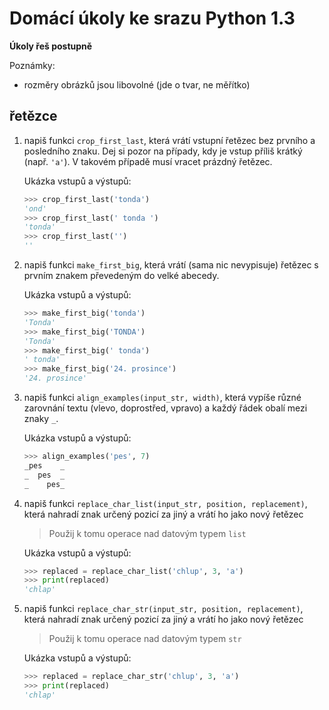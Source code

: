 # Domácí úkoly ke srazu Python 1.3

**Úkoly řeš postupně**

Poznámky:
- rozměry obrázků jsou libovolné (jde o tvar, ne měřítko)

## řetězce
1. napiš funkci `crop_first_last`, která vrátí vstupní řetězec bez prvního a posledního znaku.
Dej si pozor na případy, kdy je vstup příliš krátký (např. `'a'`). V takovém případě musí vracet prázdný řetězec.

   Ukázka vstupů a výstupů:
   ```python
   >>> crop_first_last('tonda')
   'ond'
   >>> crop_first_last(' tonda ')
   'tonda'
   >>> crop_first_last('')
   ''
   ```

1. napiš funkci `make_first_big`, která vrátí (sama nic nevypisuje) řetězec s prvním znakem převedeným do velké abecedy.

   Ukázka vstupů a výstupů:
   ```python
   >>> make_first_big('tonda')
   'Tonda'
   >>> make_first_big('TONDA')
   'Tonda'
   >>> make_first_big(' tonda')
   ' tonda'
   >>> make_first_big('24. prosince')
   '24. prosince'
   ```

1. napiš funkci `align_examples(input_str, width)`, která vypíše různé zarovnání textu (vlevo, doprostřed, vpravo) a každý řádek obalí mezi znaky `_`.
   
   Ukázka vstupů a výstupů:
   ```python
   >>> align_examples('pes', 7)
   _pes    _
   _  pes  _
   _    pes_
   ```

1. napiš funkci `replace_char_list(input_str, position, replacement)`, která nahradí znak určený pozicí za jiný a vrátí ho jako nový řetězec
   
   > Použij k tomu operace nad datovým typem `list`
   
   Ukázka vstupů a výstupů:
   ```python
   >>> replaced = replace_char_list('chlup', 3, 'a')
   >>> print(replaced)
   'chlap'
   ```

1. napiš funkci `replace_char_str(input_str, position, replacement)`, která nahradí znak určený pozicí za jiný a vrátí ho jako nový řetězec
   
   > Použij k tomu operace nad datovým typem `str`
   
   Ukázka vstupů a výstupů:
   ```python
   >>> replaced = replace_char_str('chlup', 3, 'a')
   >>> print(replaced)
   'chlap'
   ```
